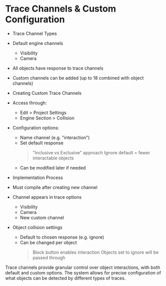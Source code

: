 # Trace Channels & Custom Configuration

* Trace Channel Types
 * Default engine channels
   - Visibility
   - Camera
 * All objects have response to trace channels
 * Custom channels can be added (up to 18 combined with object channels)

* Creating Custom Trace Channels
 * Access through:
   - Edit > Project Settings
   - Engine Section > Collision
 * Configuration options:
   - Name channel (e.g. "interaction")
   - Set default response
     > "Inclusive vs Exclusive" approach
     > Ignore default = fewer interactable objects
   - Can be modified later if needed

* Implementation Process
 * Must compile after creating new channel
 * Channel appears in trace options
   - Visibility
   - Camera
   - New custom channel
 * Object collision settings
   - Default to chosen response (e.g. ignore)
   - Can be changed per object
     > Block button enables interaction
     > Objects set to ignore will be passed through

Trace channels provide granular control over object interactions, with both default and custom options. The system allows for precise configuration of what objects can be detected by different types of traces.
